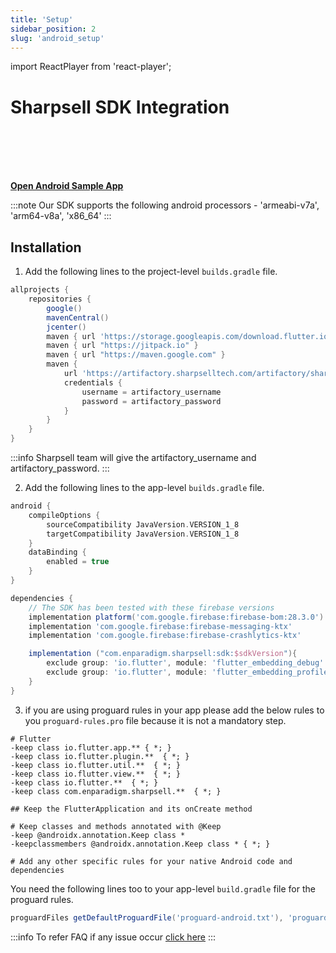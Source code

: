 ```yaml
---
title: 'Setup'
sidebar_position: 2
slug: 'android_setup'
---
```

import ReactPlayer from 'react-player';

# Sharpsell SDK Integration

<br></br>
<ReactPlayer playing controls url='/videos/android_integration.mp4'/>
<br></br>

**[Open Android Sample App](https://github.com/enparadigm/sharpsell_android_sample)**

:::note
Our SDK supports the following android processors - 'armeabi-v7a', 'arm64-v8a',   'x86_64'
:::

<!-- ## Needed User Permissions 

Sharpsell needs some user permissions like gallery access, camera access etc. To set a profile picture and other features. 

Below we have mentioned what all the permissions will be needed and the reason for that.
1.  -->

## Installation
1. Add the following lines to the project-level `builds.gradle` file.
```gradle
allprojects {
    repositories {
        google()
        mavenCentral()
        jcenter()
        maven { url 'https://storage.googleapis.com/download.flutter.io' }
        maven { url "https://jitpack.io" }
        maven { url "https://maven.google.com" }
        maven {
            url 'https://artifactory.sharpselltech.com/artifactory/sharpsell_sdk'
            credentials {
                username = artifactory_username
                password = artifactory_password
            }
        }
    }
}
```
:::info
Sharpsell team will give the artifactory_username and artifactory_password. 
:::

2. Add the following lines to the app-level `builds.gradle` file.
```gradle
android {
    compileOptions {
        sourceCompatibility JavaVersion.VERSION_1_8
        targetCompatibility JavaVersion.VERSION_1_8
    }
    dataBinding {
        enabled = true
    }
}

dependencies {
    // The SDK has been tested with these firebase versions
    implementation platform('com.google.firebase:firebase-bom:28.3.0')
    implementation 'com.google.firebase:firebase-messaging-ktx'
    implementation 'com.google.firebase:firebase-crashlytics-ktx'

    implementation ("com.enparadigm.sharpsell:sdk:$sdkVersion"){
        exclude group: 'io.flutter', module: 'flutter_embedding_debug'
        exclude group: 'io.flutter', module: 'flutter_embedding_profile'
    }
}
```

3. if you are using proguard rules in your app please add the below rules to you `proguard-rules.pro` file because it is not a mandatory step.
```
# Flutter
-keep class io.flutter.app.** { *; }
-keep class io.flutter.plugin.**  { *; }
-keep class io.flutter.util.**  { *; }
-keep class io.flutter.view.**  { *; }
-keep class io.flutter.**  { *; }
-keep class com.enparadigm.sharpsell.**  { *; }

## Keep the FlutterApplication and its onCreate method

# Keep classes and methods annotated with @Keep
-keep @androidx.annotation.Keep class *
-keepclassmembers @androidx.annotation.Keep class * { *; }

# Add any other specific rules for your native Android code and dependencies
```

You need the following lines too to your app-level `build.gradle` file for the proguard rules.
```gradle
proguardFiles getDefaultProguardFile('proguard-android.txt'), 'proguard-rules.pro'
```

:::info
To refer FAQ if any issue occur [click here](/faq#integration-issues)
:::

[https://developer.android.com/jetpack/androidx/migrate]: https://developer.android.com/jetpack/androidx/migrate